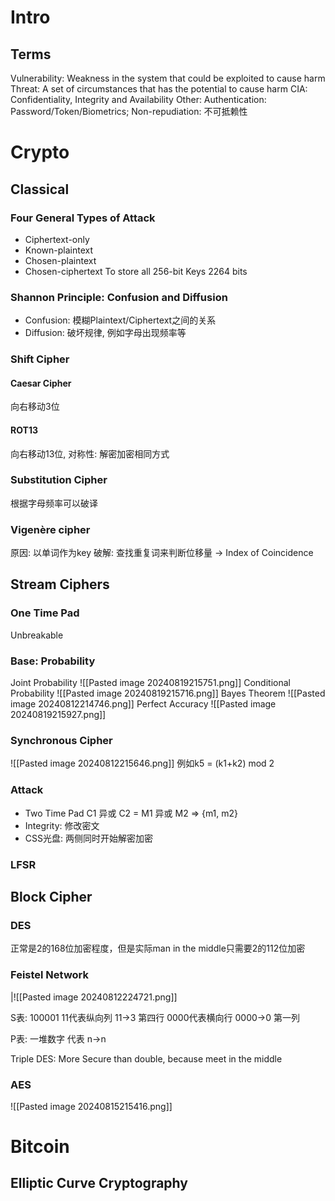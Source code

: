 # Intro
## Terms
Vulnerability: Weakness in the system that could be exploited to cause harm
Threat: A set of circumstances that has the potential to cause harm
CIA: Confidentiality, Integrity and Availability
Other: 
Authentication: Password/Token/Biometrics; 
Non-repudiation: 不可抵赖性


# Crypto
## Classical
### Four General Types of Attack
- Ciphertext-only
- Known-plaintext
- Chosen-plaintext
- Chosen-ciphertext
To store all 256-bit Keys 2264 bits

### Shannon Principle:  Confusion and Diffusion

- Confusion: 模糊Plaintext/Ciphertext之间的关系
- Diffusion: 破坏规律, 例如字母出现频率等
### Shift Cipher
#### Caesar Cipher
向右移动3位
#### ROT13
向右移动13位, 对称性: 解密加密相同方式

### Substitution Cipher
根据字母频率可以破译

### Vigenère cipher
原因: 以单词作为key
破解: 查找重复词来判断位移量 -> Index of Coincidence

## Stream Ciphers


### One Time Pad
Unbreakable
### Base: Probability
Joint Probability
![[Pasted image 20240819215751.png]]
Conditional Probability
![[Pasted image 20240819215716.png]]
Bayes Theorem
![[Pasted image 20240812214746.png]]
Perfect Accuracy
![[Pasted image 20240819215927.png]]
### Synchronous Cipher
![[Pasted image 20240812215646.png]]
例如k5 = (k1+k2) mod 2

### Attack
- Two Time Pad
C1 异或 C2 = M1 异或 M2 => {m1, m2}
- Integrity: 修改密文
- CSS光盘: 两侧同时开始解密加密

### LFSR
## Block Cipher
### DES 
正常是2的168位加密程度，但是实际man in the middle只需要2的112位加密
### Feistel Network

|![[Pasted image 20240812224721.png]]

S表: 
100001 
11代表纵向列 11->3 第四行
0000代表横向行 0000->0 第一列

P表: 
一堆数字 代表 n->n

Triple DES: More Secure than double, because meet in the middle
### AES
![[Pasted image 20240815215416.png]]

# Bitcoin
## Elliptic Curve Cryptography

